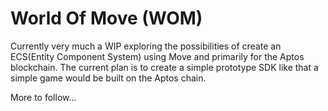 # World Of Move (WOM)

Currently very much a WIP exploring the possibilities of create an ECS(Entity Component System) using Move and primarily for the Aptos blockchain.  The current plan is to create a simple prototype SDK like that a simple game would be built on the Aptos chain.

More to follow...
